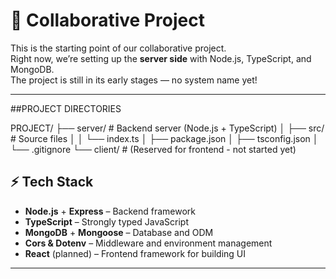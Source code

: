# 🚧 Collaborative Project 

This is the starting point of our collaborative project.  
Right now, we’re setting up the **server side** with Node.js, TypeScript, and MongoDB.  
The project is still in its early stages — no system name yet!

---
##PROJECT DIRECTORIES

PROJECT/
├── server/          # Backend server (Node.js + TypeScript)
│   ├── src/         # Source files
│   │   └── index.ts
│   ├── package.json
│   ├── tsconfig.json
│   └── .gitignore
└── client/          # (Reserved for frontend - not started yet)



## ⚡ Tech Stack

- **Node.js** + **Express** – Backend framework  
- **TypeScript** – Strongly typed JavaScript  
- **MongoDB** + **Mongoose** – Database and ODM  
- **Cors & Dotenv** – Middleware and environment management
-  **React** (planned) – Frontend framework for building UI  

---

